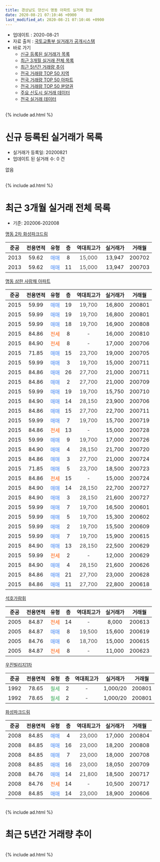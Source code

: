 ```yaml
---
title: 경상남도 양산시 명동 아파트 실거래 정보
date: 2020-08-21 07:10:46 +0900
last_modified_at: 2020-08-21 07:10:46 +0900
---
```


* 업데이트 : 2020-08-21
* 자료 출처 : [국토교통부 실거래가 공개시스템](http://rt.molit.go.kr)
* 바로 가기
    * [신규 등록된 실거래가 목록](#신규-등록된-실거래가-목록)
    * [최근 3개월 실거래 전체 목록](#최근-3개월-실거래-전체-목록)
    * [최근 5년간 거래량 추이](#최근-5년간-거래량-추이)
    * [전국 거래량 TOP 50 지역](https://inasie.github.io/apt-trade-info/최근-3개월-전국에서-가장-거래가-많이-발생한-지역)
    * [전국 거래량 TOP 50 아파트](https://inasie.github.io/apt-trade-info/최근-3개월-전국에서-가장-거래가-많이-발생한-아파트)
    * [전국 거래량 TOP 50 분양권](https://inasie.github.io/apt-trade-info/최근-3개월-전국에서-가장-거래가-많이-발생한-분양권)
    * [주요 신도시 실거래 데이터](https://inasie.github.io/apt-trade-info/주요-신도시)
    * [전국 실거래 데이터](https://inasie.github.io/apt-trade-info/전국)
<br>
{% include ad.html %}
<br>

# 신규 등록된 실거래가 목록
* 실거래가 등록일: 20200821
* 업데이트 된 실거래 수: 0 건

없음

<br>
{% include ad.html %}
<br>

# 최근 3개월 실거래 전체 목록
* 기준: 202006-202008


[명동 2차 화성파크드림](https://search.naver.com/search.naver?query=%EA%B2%BD%EC%83%81%EB%82%A8%EB%8F%84+%EC%96%91%EC%82%B0%EC%8B%9C+%EB%AA%85%EB%8F%99+%EB%AA%85%EB%8F%99+2%EC%B0%A8+%ED%99%94%EC%84%B1%ED%8C%8C%ED%81%AC%EB%93%9C%EB%A6%BC)

|준공|전용면적|유형|층|역대최고가|실거래가|거래월|
|:---:|:---:|:---:|:---:|:---:|:---:|:---:|
|2013|59.62|<span style="color:#4285f3">매매</span>|8|<span style="color:#444444">15,000</span>|13,947|200702|
|2013|59.62|<span style="color:#4285f3">매매</span>|11|<span style="color:#444444">15,000</span>|13,947|200703|

[명동 삼한 사랑채 아파트](https://search.naver.com/search.naver?query=%EA%B2%BD%EC%83%81%EB%82%A8%EB%8F%84+%EC%96%91%EC%82%B0%EC%8B%9C+%EB%AA%85%EB%8F%99+%EB%AA%85%EB%8F%99+%EC%82%BC%ED%95%9C+%EC%82%AC%EB%9E%91%EC%B1%84+%EC%95%84%ED%8C%8C%ED%8A%B8)

|준공|전용면적|유형|층|역대최고가|실거래가|거래월|
|:---:|:---:|:---:|:---:|:---:|:---:|:---:|
|2015|59.99|<span style="color:#4285f3">매매</span>|19|<span style="color:#444444">19,700</span>|16,800|200801|
|2015|59.99|<span style="color:#4285f3">매매</span>|19|<span style="color:#444444">19,700</span>|16,800|200801|
|2015|59.99|<span style="color:#4285f3">매매</span>|18|<span style="color:#444444">19,700</span>|16,900|200808|
|2015|84.86|<span style="color:#ff5a00">전세</span>|8|<span style="color:#444444">-</span>|16,000|200810|
|2015|84.90|<span style="color:#ff5a00">전세</span>|8|<span style="color:#444444">-</span>|17,000|200706|
|2015|71.85|<span style="color:#4285f3">매매</span>|15|<span style="color:#444444">23,700</span>|19,000|200705|
|2015|59.99|<span style="color:#4285f3">매매</span>|3|<span style="color:#444444">19,700</span>|15,000|200711|
|2015|84.86|<span style="color:#4285f3">매매</span>|26|<span style="color:#444444">27,700</span>|21,000|200711|
|2015|84.86|<span style="color:#4285f3">매매</span>|2|<span style="color:#444444">27,700</span>|21,000|200709|
|2015|59.99|<span style="color:#4285f3">매매</span>|19|<span style="color:#444444">19,700</span>|15,750|200710|
|2015|84.90|<span style="color:#4285f3">매매</span>|14|<span style="color:#444444">28,150</span>|23,900|200706|
|2015|84.86|<span style="color:#4285f3">매매</span>|15|<span style="color:#444444">27,700</span>|22,700|200711|
|2015|59.99|<span style="color:#4285f3">매매</span>|7|<span style="color:#444444">19,700</span>|15,700|200719|
|2015|84.86|<span style="color:#ff5a00">전세</span>|13|<span style="color:#444444">-</span>|15,000|200728|
|2015|59.99|<span style="color:#4285f3">매매</span>|9|<span style="color:#444444">19,700</span>|17,000|200726|
|2015|84.90|<span style="color:#4285f3">매매</span>|4|<span style="color:#444444">28,150</span>|21,700|200720|
|2015|84.86|<span style="color:#4285f3">매매</span>|3|<span style="color:#444444">27,700</span>|21,000|200724|
|2015|71.85|<span style="color:#4285f3">매매</span>|5|<span style="color:#444444">23,700</span>|18,500|200723|
|2015|84.86|<span style="color:#ff5a00">전세</span>|15|<span style="color:#444444">-</span>|15,000|200724|
|2015|84.90|<span style="color:#4285f3">매매</span>|14|<span style="color:#444444">28,150</span>|22,700|200727|
|2015|84.90|<span style="color:#4285f3">매매</span>|3|<span style="color:#444444">28,150</span>|21,600|200727|
|2015|59.99|<span style="color:#4285f3">매매</span>|7|<span style="color:#444444">19,700</span>|16,500|200601|
|2015|59.99|<span style="color:#4285f3">매매</span>|5|<span style="color:#444444">19,700</span>|15,300|200602|
|2015|59.99|<span style="color:#4285f3">매매</span>|2|<span style="color:#444444">19,700</span>|15,500|200609|
|2015|59.99|<span style="color:#4285f3">매매</span>|7|<span style="color:#444444">19,700</span>|15,900|200615|
|2015|84.90|<span style="color:#4285f3">매매</span>|13|<span style="color:#444444">28,150</span>|22,500|200629|
|2015|59.99|<span style="color:#ff5a00">전세</span>|2|<span style="color:#444444">-</span>|12,000|200629|
|2015|84.90|<span style="color:#4285f3">매매</span>|4|<span style="color:#444444">28,150</span>|21,600|200626|
|2015|84.86|<span style="color:#4285f3">매매</span>|21|<span style="color:#444444">27,700</span>|23,000|200628|
|2015|84.86|<span style="color:#4285f3">매매</span>|11|<span style="color:#444444">27,700</span>|22,800|200618|

[석호가람휘](https://search.naver.com/search.naver?query=%EA%B2%BD%EC%83%81%EB%82%A8%EB%8F%84+%EC%96%91%EC%82%B0%EC%8B%9C+%EB%AA%85%EB%8F%99+%EC%84%9D%ED%98%B8%EA%B0%80%EB%9E%8C%ED%9C%98)

|준공|전용면적|유형|층|역대최고가|실거래가|거래월|
|:---:|:---:|:---:|:---:|:---:|:---:|:---:|
|2005|84.87|<span style="color:#ff5a00">전세</span>|14|<span style="color:#444444">-</span>|8,000|200613|
|2005|84.87|<span style="color:#4285f3">매매</span>|8|<span style="color:#444444">19,500</span>|15,600|200619|
|2005|84.76|<span style="color:#4285f3">매매</span>|6|<span style="color:#444444">18,700</span>|15,000|200615|
|2005|84.87|<span style="color:#ff5a00">전세</span>|8|<span style="color:#444444">-</span>|11,000|200623|

[우진빌리지1차](https://search.naver.com/search.naver?query=%EA%B2%BD%EC%83%81%EB%82%A8%EB%8F%84+%EC%96%91%EC%82%B0%EC%8B%9C+%EB%AA%85%EB%8F%99+%EC%9A%B0%EC%A7%84%EB%B9%8C%EB%A6%AC%EC%A7%801%EC%B0%A8)

|준공|전용면적|유형|층|역대최고가|실거래가|거래월|
|:---:|:---:|:---:|:---:|:---:|:---:|:---:|
|1992|78.65|<span style="color:#34a853">월세</span>|2|<span style="color:#444444">-</span>|1,000/20|200801|
|1992|78.65|<span style="color:#34a853">월세</span>|2|<span style="color:#444444">-</span>|1,000/20|200801|

[화성파크드림](https://search.naver.com/search.naver?query=%EA%B2%BD%EC%83%81%EB%82%A8%EB%8F%84+%EC%96%91%EC%82%B0%EC%8B%9C+%EB%AA%85%EB%8F%99+%ED%99%94%EC%84%B1%ED%8C%8C%ED%81%AC%EB%93%9C%EB%A6%BC)

|준공|전용면적|유형|층|역대최고가|실거래가|거래월|
|:---:|:---:|:---:|:---:|:---:|:---:|:---:|
|2008|84.85|<span style="color:#4285f3">매매</span>|4|<span style="color:#444444">23,000</span>|17,000|200804|
|2008|84.85|<span style="color:#4285f3">매매</span>|16|<span style="color:#444444">23,000</span>|18,200|200808|
|2008|84.85|<span style="color:#4285f3">매매</span>|7|<span style="color:#444444">23,000</span>|18,000|200708|
|2008|84.85|<span style="color:#4285f3">매매</span>|16|<span style="color:#444444">23,000</span>|18,050|200709|
|2008|84.76|<span style="color:#4285f3">매매</span>|14|<span style="color:#444444">21,800</span>|18,500|200717|
|2008|84.76|<span style="color:#ff5a00">전세</span>|14|<span style="color:#444444">-</span>|10,500|200717|
|2008|84.85|<span style="color:#4285f3">매매</span>|14|<span style="color:#444444">23,000</span>|18,900|200606|


<br>
{% include ad.html %}
<br>

# 최근 5년간 거래량 추이


<div style="width:100%;">
    <canvas id="deal_progress" height="200"></canvas>
</div>

<script>
new Chart(document.getElementById("deal_progress"), {
    type: 'line',
    data: {
        labels: ['201508','201509','201510','201511','201512','201601','201602','201603','201604','201605','201606','201607','201608','201609','201610','201611','201612','201701','201702','201703','201704','201705','201706','201707','201708','201709','201710','201711','201712','201801','201802','201803','201804','201805','201806','201807','201808','201809','201810','201811','201812','201901','201902','201903','201904','201905','201906','201907','201908','201909','201910','201911','201912','202001','202002','202003','202004','202005','202006','202007','202008'],
        datasets: [{
            label: '매매',
            pointRadius: 1,
            data: [5, 7, 6, 13, 9, 4, 9, 11, 9, 10, 13, 11, 4, 9, 12, 21, 6, 6, 7, 9, 7, 12, 7, 4, 3, 3, 6, 5, 3, 4, 2, 5, 3, 2, 2, 5, 7, 2, 8, 7, 1, 13, 2, 8, 5, 6, 5, 10, 16, 19, 24, 23, 28, 15, 21, 9, 3, 14, 11, 19, 5],
            borderColor: "rgba(255, 201, 14, 1)",
            backgroundColor: "rgba(255, 201, 14, 0.5)",
            fill: false,
            lineTension: 0
        },{
            label: '전월세',
            pointRadius: 1,
            data: [8, 7, 7, 21, 17, 20, 23, 10, 5, 11, 3, 5, 2, 5, 7, 4, 2, 4, 5, 10, 3, 2, 2, 9, 13, 3, 4, 7, 11, 8, 7, 5, 7, 3, 5, 2, 5, 3, 6, 4, 7, 6, 5, 1, 9, 6, 8, 6, 2, 7, 13, 8, 15, 4, 6, 6, 12, 5, 3, 4, 3],
            borderColor: "rgba(0, 141, 185, 1)",
            backgroundColor: "rgba(0, 141, 185, 0.5)",
            fill: false,
            lineTension: 0
        }
        ]
    },
    options: {
        responsive: true,
        title: {
            display: false
        },
        tooltips: {
            mode: 'index',
            intersect: false
        },
        hover: {
            mode: 'nearest',
            intersect: true
        },
        scales: {
            xAxes: [{
                display: true,
                scaleLabel: {
                    display: true,
                    labelString: '년/월'
                }
            }],
            yAxes: [{
                display: true,
                ticks: {
                    suggestedMin: 0,
                },
                scaleLabel: {
                    display: true,
                    labelString: '실거래 수'
                }
            }]
        }
    }
});

</script>


<br>
{% include ad.html %}
<br>

